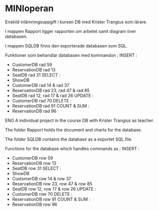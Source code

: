 # MINIoperan
Enskild inlämningsuppgift i kursen DB med Krister Trangius som lärare.

I mappen Rapport ligger rapporten om arbetet samt diagram över databasen.

I mappen SQLDB finns den exporterade databasen som SQL.

Funktioner som behandlar databasen med kommandon ; 
INSERT : 
- CustomerDB rad 59
- ReservationDB rad 13
- SeatDB rad 31
SELECT :
- ShowDB
- CustomerDB rad 14 & rad 37
- ReservationDB rad 23, rad 47 & rad 85
- SeatDB rad 12, rad 17 & rad 26
UPDATE :
- CustomerDB rad 70
DELETE :
- ReservationDB rad 91
COUNT & SUM :
- ReservationDB rad 96
 


ENG
A individual project in the course DB with Krister Trangius as teacher.

The folder Rapport holds the document and charts for the database.

The folder SQLDB contains the database as a exportet SQL.file.

Functions for the database which handles commands as ; 
INSERT : 
- CustomerDB row 59
- ReservationDB row 13
- SeatDB row 31
SELECT :
- ShowDB
- CustomerDB row 14 & row 37
- ReservationDB row 23, row 47 & row 85
- SeatDB row 12, row 17 & row 26
UPDATE :
- CustomerDB row 70
DELETE :
- ReservationDB row 91
COUNT & SUM :
- ReservationDB row 96
